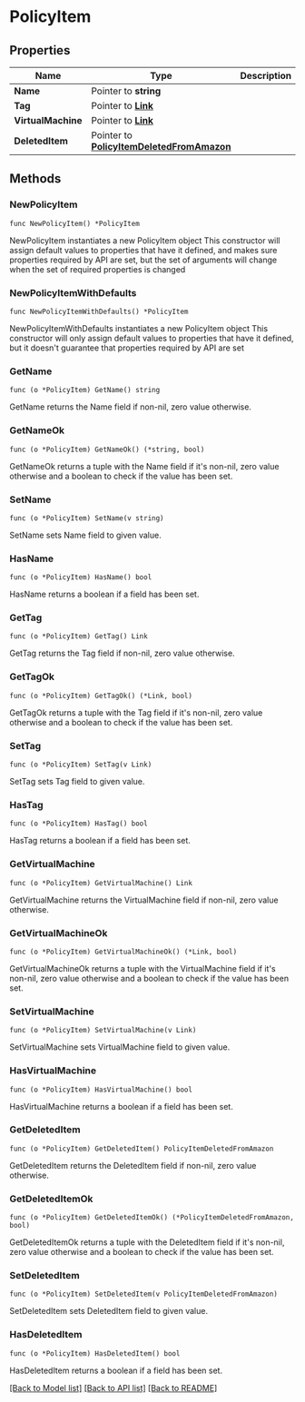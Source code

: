 # PolicyItem

## Properties

Name | Type | Description | Notes
------------ | ------------- | ------------- | -------------
**Name** | Pointer to **string** |  | [optional] 
**Tag** | Pointer to [**Link**](Link.md) |  | [optional] 
**VirtualMachine** | Pointer to [**Link**](Link.md) |  | [optional] 
**DeletedItem** | Pointer to [**PolicyItemDeletedFromAmazon**](PolicyItemDeletedFromAmazon.md) |  | [optional] 

## Methods

### NewPolicyItem

`func NewPolicyItem() *PolicyItem`

NewPolicyItem instantiates a new PolicyItem object
This constructor will assign default values to properties that have it defined,
and makes sure properties required by API are set, but the set of arguments
will change when the set of required properties is changed

### NewPolicyItemWithDefaults

`func NewPolicyItemWithDefaults() *PolicyItem`

NewPolicyItemWithDefaults instantiates a new PolicyItem object
This constructor will only assign default values to properties that have it defined,
but it doesn't guarantee that properties required by API are set

### GetName

`func (o *PolicyItem) GetName() string`

GetName returns the Name field if non-nil, zero value otherwise.

### GetNameOk

`func (o *PolicyItem) GetNameOk() (*string, bool)`

GetNameOk returns a tuple with the Name field if it's non-nil, zero value otherwise
and a boolean to check if the value has been set.

### SetName

`func (o *PolicyItem) SetName(v string)`

SetName sets Name field to given value.

### HasName

`func (o *PolicyItem) HasName() bool`

HasName returns a boolean if a field has been set.

### GetTag

`func (o *PolicyItem) GetTag() Link`

GetTag returns the Tag field if non-nil, zero value otherwise.

### GetTagOk

`func (o *PolicyItem) GetTagOk() (*Link, bool)`

GetTagOk returns a tuple with the Tag field if it's non-nil, zero value otherwise
and a boolean to check if the value has been set.

### SetTag

`func (o *PolicyItem) SetTag(v Link)`

SetTag sets Tag field to given value.

### HasTag

`func (o *PolicyItem) HasTag() bool`

HasTag returns a boolean if a field has been set.

### GetVirtualMachine

`func (o *PolicyItem) GetVirtualMachine() Link`

GetVirtualMachine returns the VirtualMachine field if non-nil, zero value otherwise.

### GetVirtualMachineOk

`func (o *PolicyItem) GetVirtualMachineOk() (*Link, bool)`

GetVirtualMachineOk returns a tuple with the VirtualMachine field if it's non-nil, zero value otherwise
and a boolean to check if the value has been set.

### SetVirtualMachine

`func (o *PolicyItem) SetVirtualMachine(v Link)`

SetVirtualMachine sets VirtualMachine field to given value.

### HasVirtualMachine

`func (o *PolicyItem) HasVirtualMachine() bool`

HasVirtualMachine returns a boolean if a field has been set.

### GetDeletedItem

`func (o *PolicyItem) GetDeletedItem() PolicyItemDeletedFromAmazon`

GetDeletedItem returns the DeletedItem field if non-nil, zero value otherwise.

### GetDeletedItemOk

`func (o *PolicyItem) GetDeletedItemOk() (*PolicyItemDeletedFromAmazon, bool)`

GetDeletedItemOk returns a tuple with the DeletedItem field if it's non-nil, zero value otherwise
and a boolean to check if the value has been set.

### SetDeletedItem

`func (o *PolicyItem) SetDeletedItem(v PolicyItemDeletedFromAmazon)`

SetDeletedItem sets DeletedItem field to given value.

### HasDeletedItem

`func (o *PolicyItem) HasDeletedItem() bool`

HasDeletedItem returns a boolean if a field has been set.


[[Back to Model list]](../README.md#documentation-for-models) [[Back to API list]](../README.md#documentation-for-api-endpoints) [[Back to README]](../README.md)


